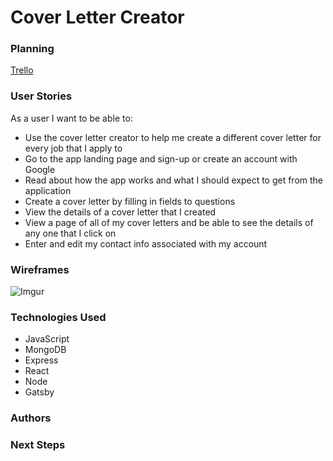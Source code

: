 # Cover Letter Creator

### Planning

[Trello](https://trello.com/b/oYYvInPr)

### User Stories

As a user I want to be able to:

- Use the cover letter creator to help me create a different cover letter for every job that I apply to
- Go to the app landing page and sign-up or create an account with Google
-  Read about how the app works and what I should expect to get from the application
- Create a cover letter by filling in fields to questions
- View the details of a cover letter that I created
- View a page of all of my cover letters and be able to see the details of any one that I click on
- Enter and edit my contact info associated with my account

### Wireframes
![Imgur](https://i.imgur.com/m8uVp2i.jpg)
### Technologies Used
- JavaScript
- MongoDB
- Express
- React
- Node
- Gatsby
### Authors
### Next Steps